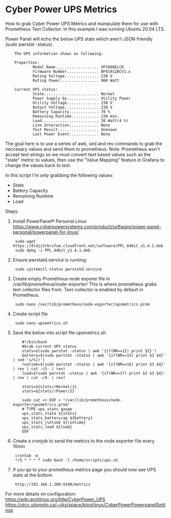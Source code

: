 # Cyber Power UPS Metrics
How to grab Cyber Power UPS Metrics and manipulate them for use with Prometheus Text Collector. In this example I was running Ubuntu 20.04 LTS.

Power Panel will echo the below UPS stats which aren't JSON friendly (sudo pwrstat -status).

        The UPS information shows as following:
        
        Properties:
                Model Name................... VP1600ELCD
                Firmware Number.............. BF01912BCV1.x
                Rating Voltage............... 230 V
                Rating Power................. 960 Watt

        Current UPS status:
                State........................ Normal
                Power Supply by.............. Utility Power
                Utility Voltage.............. 238 V
                Output Voltage............... 238 V
                Battery Capacity............. 78 %
                Remaining Runtime............ 238 min.
                Load......................... 38 Watt(4 %)
                Line Interaction............. None
                Test Result.................. Unknown
                Last Power Event............. None
                
The goal here is to use a series of awk, sed and rev commands to grab the neccesary values and send them to prometheus.
Note: Prometheus won't accept text strings so we must convert text based values such as the "state" metric to values, then use the "Value Mapping" feature in Grafana to change the values back to text.

In this script I'm only grabbing the following values:
- State
- Battery Capacity
- Remaining Runtime
- Load

Steps:

1) Install PowerPanel® Personal Linux https://www.cyberpowersystems.com/product/software/power-panel-personal/powerpanel-for-linux/ 

        sudo wget https://dl4jz3rbrsfum.cloudfront.net/software/PPL_64bit_v1.4.1.deb
        sudo dpkg -i PPL_64bit_v1.4.1.deb

2) Ensure pwrstatd.service is running:

        sudo systemctl status pwrstatd.service
   
3) Create empty Prometheus node exporer file in /var/lib/prometheus/node-exporter/
   This is where prometheus grabs text collector files from. Text-collector is enabled by default in Prometheus.

        sudo nano /var/lib/prometheus/node-exporter/upsmetrics.prom
   
4) Create script file
   
        sudo nano upsmetrics.sh
   
5) Save the below into script file upsmetrics.sh

           #!/bin/bash
           #Grab current UPS status
           stats=$(sudo pwrstat -status | awk '{if(NR==11) print $2}')
           battery=$(sudo pwrstat -status | awk '{if(NR==15) print $3 $4}' | sed 's/%//')
           runtime=$(sudo pwrstat -status | awk '{if(NR==16) print $3 $4}' | rev | cut -c5- | rev)
           load=$(sudo pwrstat -status | awk '{if(NR==17) print $2 $3 $4}' | rev | cut -c9- | rev)

           stats=${stats//Normal/1}
           stats=${stats//Power/2}

           sudo cat << EOF > "/var/lib/prometheus/node-exporter/upsmetrics.prom"
           # TYPE ups_stats gauge
           ups_stats_state ${stats}
           ups_stats_batterycap ${battery}
           ups_stats_runtime ${runtime}
           ups_stats_load ${load}
           EOF
   
6) Create a cronjob to send the metrics to the node exporter file every 10min 

        crontab -e_
        */5 * * * * sudo bash -l /home/scripts/ups.sh
      
7) If you go to your prometheus metrics page you should now see UPS stats at the bottom
        
        http://192.168.1.100:9100/metrics
      

For more details on configuration:
https://wiki.archlinux.org/title/CyberPower_UPS
https://utcc.utoronto.ca/~cks/space/blog/linux/CyberPowerPowerpanelSettings
